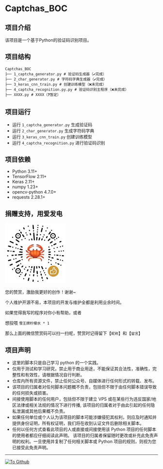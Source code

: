 <!--
 * @Author: BNDou
 * @Date: 2024-04-22 14:46:44
 * @LastEditTime: 2024-04-23 01:07:04
 * @FilePath: \Captchas_BOC\README.md
 * @Description: 
-->
# Captchas_BOC

## 项目介绍

该项目是一个基于Python的验证码识别项目。

## 项目结构

```
Captchas_BOC
├── 1_captcha_generator.py # 验证码生成器（✔️完成）
├── 2_char_generator.py # 字符码字典生成器（✔️完成）
├── 3_keras_cnn_train.py # 创建训练模型（❌未完成）
├── 4_captcha_recognition.py.py # 验证码识别主程序（❌未完成）
├── XXXX.py # XXXX（❓暂定）
```

## 项目运行

- 运行 `1_captcha_generator.py` 生成验证码
- 运行 `2_char_generator.py` 生成字符码字典
- 运行 `3_keras_cnn_train.py` 创建训练模型
- 运行 `4_captcha_recognition.py` 进行验证码识别

## 项目依赖

- Python 3.11+
- TensorFlow 2.11+
- Keras 2.11+
- numpy 1.23+
- opencv-python 4.7.0+
- requests 2.28.1+

## 捐赠支持，用爱发电

<a href="https://github.com/BNDou/"><img height="200px" src="Image\donate.jpg" /></a>

您的赞赏，激励我更好的创作！谢谢~

个人维护开源不易，本项目的开发与维护全都是利用业余时间。

如果觉得我写的程序对你小有帮助，或者

想投喂 `雪王牌柠檬水 * 1`

那么上面的微信赞赏码可以扫一扫呢，赞赏时记得留下【`昵称`】和【`留言`】

## 项目声明

- 这里的脚本只是自己学习 python 的一个实践。
- 仅用于测试和学习研究，禁止用于商业用途，不能保证其合法性，准确性，完整性和有效性，请根据情况自行判断。
- 仓库内所有资源文件，禁止任何公众号、自媒体进行任何形式的转载、发布。
- 该项目的归属者对任何脚本问题概不负责，包括但不限于由任何脚本错误导致的任何损失或损害。
- 间接使用脚本的任何用户，包括但不限于建立 VPS 或在某些行为违反国家/地区法律或相关法规的情况下进行传播, 该项目的归属者对于由此引起的任何隐私泄漏或其他后果概不负责。
- 如果任何单位或个人认为该项目的脚本可能涉嫌侵犯其权利，则应及时通知并提供身份证明，所有权证明，我们将在收到认证文件后删除相关脚本。
- 任何以任何方式查看此项目的人或直接或间接使用该 Python 项目的任何脚本的使用者都应仔细阅读此声明。 该项目的归属者保留随时更改或补充此免责声明的权利。一旦使用并复制了任何相关脚本或 Python 项目的规则，则视为您已接受此免责声明。

---

[![](https://komarev.com/ghpvc/?username=BNDou&&label=Views "To Github")](https://github.com/BNDou/)

